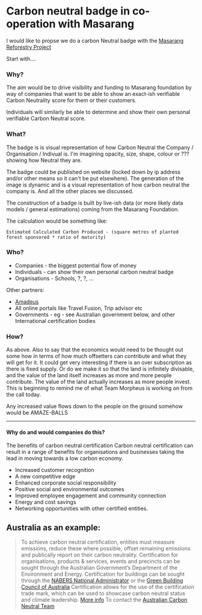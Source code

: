 # Carbon neutral badge in co-operation with Masarang


I would like to propse we do a carbon Neutral badge with the [Masarang Reforestry Project](https://masarang.nl/en/what-we-do/reforestation/)


Start with....

### Why?

The aim would be to drive visibility and funding to Masarang foundation by way of companies that want to be able to show an exact-ish verifiable Carbon Neutrality score for them or their customers.

Individuals will similarly be able to determine and show their own personal verifiable Carbon Neutral score.


### What?

The badge is is visual representation of how Carbon Neutral the Company / Organisation / Indivual is. I'm imagining opacity, size, shape, colour or ??? showing how Neutral they are.

The badge could be published on website (locked down by ip address and/or other means so it can't be put elsewhere). The generation of the image is dynamic and is a visual representation of how carbon neutral the company is. And all the other places we discussed.

The construction of a badge is built by live-ish data (or more likely data models / general estimations) coming from the Masarang Foundation. 

The calculation would be something like:

``` Estimated Calculated Carbon Produced - (square metres of planted forest sponsored * ratio of maturity)   ```


### Who?

- Companies - the biggest potential flow of money
- Individuals - can show their own personal carbon neutral badge
- Organisations - Schools, ?, ?, ...


Other partners:

- [Amadeus](https://amadeus.com/en)
- All online portals like Travel Fusion, Trip advisor etc
- Governments - eg - see Australian government below, and other International certification bodies


### How?

As above. Also to say that the economics would need to be thought out some how in terms of how much offsetters can contribute and what they will get for it. It could get very interesting if there is an over subscription as there is fixed supply. Or do we make it so that the land is infinitely divisable, and the value of the land itself increases as more and more people contribute. The value of the land actually increases as more people invest. This is beginning to remind me of what Team Morpheus is working on from the call today.

Any increased value flows down to the people on the ground somehow would be AMAZE-BALLS



--------------------------------------

#### Why do and would companies do this?

The benefits of carbon neutral certification
Carbon neutral certification can result in a range of benefits for organisations and businesses taking the lead in moving towards a low carbon economy.

- Increased customer recognition
- A new competitive edge
- Enhanced corporate social responsibility
- Positive social and environmental outcomes
- Improved employee engagement and community connection
- Energy and cost savings
- Networking opportunities with other certified entities.

## Australia as an example:

> To achieve carbon neutral certification, entities must measure emissions, reduce these where possible, offset remaining emissions and publically report on their carbon neutrality.
> Certification for organisations, products & services, events and precincts can be sought through the Australian Government’s Department of the Environment and Energy.
> Certification for buildings can be sought through the [NABERS National Administrator](https://nabers.gov.au/) or the [Green Building Council of Australia](http://new.gbca.org.au/)
> Certification allows for the use of the certification trade mark, which can be used to showcase carbon neutral status and climate leadership.
> [More info](https://www.environment.gov.au/climate-change/government/carbon-neutral/certification)
> To contact the [Australian Carbon Neutral Team](https://www.environment.gov.au/webform/contact-carbon-neutral-team)
